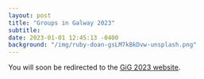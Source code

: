 ```yaml
---
layout: post
title: "Groups in Galway 2023"
subtitle: 
date: 2023-01-01 12:45:13 -0400
background: "/img/ruby-doan-gsLM7kBkDvw-unsplash.png"
---
```


<meta http-equiv="Refresh" content="3; url='https://angelacarnevale.github.io/gig23/'" />

You will soon be redirected to the [GiG 2023 website](https://angelacarnevale.github.io/gig23/).

